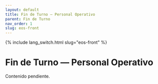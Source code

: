 ```yaml
---
layout: default
title: Fin de Turno — Personal Operativo
parent: Fin de Turno
nav_order: 1
slug: eos-front
---
```


{% include lang_switch.html slug="eos-front" %}

# Fin de Turno — Personal Operativo

Contenido pendiente.
